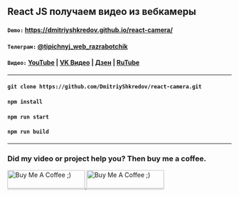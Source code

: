 ## React JS получаем видео из вебкамеры

#### `Demo:` https://dmitriyshkredov.github.io/react-camera/

#### `Телеграм:` [@tipichnyj_web_razrabotchik](https://t.me/tipichnyj_web_razrabotchik/7)

#### `Видео:` [YouTube](https://youtu.be/gk0LtMJDoiw) | [VK Видео](https://vk.com/video-222570561_456239026) | [Дзен](https://m.dzen.ru/video/watch/64943adf60b2787c0d2c530f) | [RuTube](https://rutube.ru/video/092ebe76c234d2fc029055fc12a0053f/)

---

#### `git clone https://github.com/DmitriyShkredov/react-camera.git`

#### `npm install`

#### `npm run start`

#### `npm run build`

---

### Did my video or project help you? Then buy me a coffee.

<a href="https://www.buymeacoffee.com/DmitriyShkredov" target="_blank">
  <img
    src="https://www.buymeacoffee.com/assets/img/custom_images/orange_img.png"
    alt="Buy Me A Coffee ;)"
    style="height: 41px !important;width: 174px !important;box-shadow: 0px 3px 2px 0px rgba(190, 190, 190, 0.5) !important;-webkit-box-shadow: 0px 3px 2px 0px rgba(190, 190, 190, 0.5) !important;"
  >
</a>

<a href="https://donate.qiwi.com/payin/ShkredovDmitriy" target="_blank">
  <img
    src="https://cdn.buymeacoffee.com/buttons/v2/default-yellow.png"
    alt="Buy Me A Coffee ;)"
    style="height: 41px !important;width: 174px !important;box-shadow: 0px 3px 2px 0px rgba(190, 190, 190, 0.5) !important;-webkit-box-shadow: 0px 3px 2px 0px rgba(190, 190, 190, 0.5) !important;"
  >
</a>
